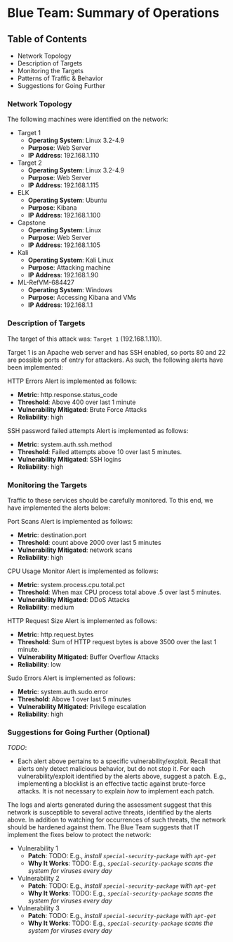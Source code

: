 # Blue Team: Summary of Operations

## Table of Contents
- Network Topology
- Description of Targets
- Monitoring the Targets
- Patterns of Traffic & Behavior
- Suggestions for Going Further

### Network Topology

The following machines were identified on the network:
- Target 1
  - **Operating System**: Linux 3.2-4.9
  - **Purpose**: Web Server
  - **IP Address**: 192.168.1.110
- Target 2
  - **Operating System**: Linux 3.2-4.9
  - **Purpose**: Web Server
  - **IP Address**: 192.168.1.115
- ELK
  - **Operating System**: Ubuntu
  - **Purpose**: Kibana
  - **IP Address**: 192.168.1.100
- Capstone
  - **Operating System**: Linux
  - **Purpose**: Web Server
  - **IP Address**: 192.168.1.105
- Kali
  - **Operating System**: Kali Linux
  - **Purpose**: Attacking machine
  - **IP Address**: 192.168.1.90
- ML-RefVM-684427
  - **Operating System**: Windows
  - **Purpose**: Accessing Kibana and VMs
  - **IP Address**: 192.168.1.1


### Description of Targets

The target of this attack was: `Target 1` (192.168.1.110).

Target 1 is an Apache web server and has SSH enabled, so ports 80 and 22 are possible ports of entry for attackers. As such, the following alerts have been implemented:

HTTP Errors Alert is implemented as follows:
  - **Metric**: http.response.status_code
  - **Threshold**: Above 400 over last 1 minute
  - **Vulnerability Mitigated**: Brute Force Attacks
  - **Reliability**: high

SSH password failed attempts Alert is implemented as follows:
  - **Metric**: system.auth.ssh.method
  - **Threshold**: Failed attempts above 10 over last 5 minutes.
  - **Vulnerability Mitigated**: SSH logins
  - **Reliability**: high

### Monitoring the Targets

Traffic to these services should be carefully monitored. To this end, we have implemented the alerts below:

Port Scans Alert is implemented as follows:
  - **Metric**: destination.port
  - **Threshold**: count above 2000 over last 5 minutes
  - **Vulnerability Mitigated**: network scans
  - **Reliability**: high

CPU Usage Monitor Alert is implemented as follows:
  - **Metric**: system.process.cpu.total.pct
  - **Threshold**: When max CPU process total above .5 over last 5 minutes.
  - **Vulnerability Mitigated**: DDoS Attacks
  - **Reliability**: medium

HTTP Request Size Alert is implemented as follows:
  - **Metric**: http.request.bytes
  - **Threshold**: Sum of HTTP request bytes is above 3500 over the last 1 minute.
  - **Vulnerability Mitigated**: Buffer Overflow Attacks
  - **Reliability**: low

Sudo Errors Alert is implemented as follows:
  - **Metric**: system.auth.sudo.error
  - **Threshold**: Above 1 over last 5 minutes
  - **Vulnerability Mitigated**: Privilege escalation
  - **Reliability**: high



### Suggestions for Going Further (Optional)
_TODO_:
- Each alert above pertains to a specific vulnerability/exploit. Recall that alerts only detect malicious behavior, but do not stop it. For each vulnerability/exploit identified by the alerts above, suggest a patch. E.g., implementing a blocklist is an effective tactic against brute-force attacks. It is not necessary to explain _how_ to implement each patch.

The logs and alerts generated during the assessment suggest that this network is susceptible to several active threats, identified by the alerts above. In addition to watching for occurrences of such threats, the network should be hardened against them. The Blue Team suggests that IT implement the fixes below to protect the network:
- Vulnerability 1
  - **Patch**: TODO: E.g., _install `special-security-package` with `apt-get`_
  - **Why It Works**: TODO: E.g., _`special-security-package` scans the system for viruses every day_
- Vulnerability 2
  - **Patch**: TODO: E.g., _install `special-security-package` with `apt-get`_
  - **Why It Works**: TODO: E.g., _`special-security-package` scans the system for viruses every day_
- Vulnerability 3
  - **Patch**: TODO: E.g., _install `special-security-package` with `apt-get`_
  - **Why It Works**: TODO: E.g., _`special-security-package` scans the system for viruses every day_
